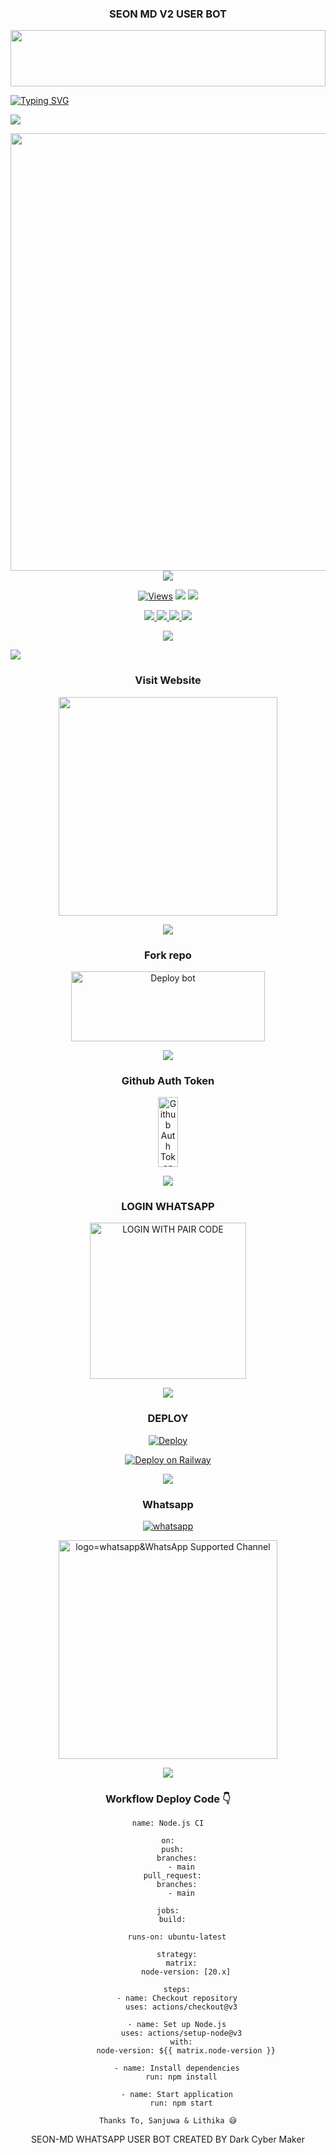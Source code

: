 <div align="center">
<h3>SEON MD V2 USER BOT</h3>

<p align="center">
<img src="https://i.imgur.com/dBaSKWF.gif" height="90" width="100%">
   
<div align="left">
<a href="https://git.io/typing-svg"><img src="https://readme-typing-svg.demolab.com?font=Rubik+Dirt&size=65&pause=1000&color=F72C3F&background=FF20A500&center=true&vCenter=true&width=1000&height=150&lines=SEON+MD+V2;CREATED+BY;Sadiya Tech & Sanjuwa" alt="Typing SVG" /></a>   
</p> 

<img src="https://user-images.githubusercontent.com/73097560/115834477-dbab4500-a447-11eb-908a-139a6edaec5c.gif">
   <p align="center">
<a href="https://github.com/SEON-MD/SEON-MD-V2">
    <img src="https://i.ibb.co/6Hx9Zkf/SEON-MD-V2.png" width="700px">
  </a>
<img src="https://user-images.githubusercontent.com/73097560/115834477-dbab4500-a447-11eb-908a-139a6edaec5c.gif">


<p align="center">

  <a href="https://github.com/SEON-MD/SEON-MD-V2">
    <img src="https://hits.seeyoufarm.com/api/count/incr/badge.svg?url=https%3A%2F%2Fgithub.com%2FSEON-MD%2FSEON-MD-V2&count_bg=%2379C83D&title_bg=%23555555&icon=gitpod.svg&icon_color=%23E7E7E7&title=Views&edge_flat=false" alt="Views"/></a>
  
  </a>
<di
  <a href="https://github.com/SEON-MD/SEON-MD-V2/fork">
    <img src="https://img.shields.io/github/forks/SEON-MD/SEON-MD-V2?label=Fork&style=social">
    
  </a>
  <a href="https://github.com/SEON-MD/SEON-MD-V2/stargazers">
    <img src="https://img.shields.io/github/stars/SEON-MD/SEON-MD-V2?style=social">
  </a>
</p>

<p align="center">
  <a href="https://github.com/SEON-MD/SEON-MD-V2">
    <img src="https://img.shields.io/github/repo-size/SEON-MD/SEON-MD-V2?color=purple&label=Repo%20Size&style=plastic">

  </a>
  <a href="https://github.com/SEON-MD/SEON-MD-V2">
    <img src="https://img.shields.io/github/license/SEON-MD/SEON-MD-V2?color=purple&label=License&style=plastic">

  </a>
  <a href="https://github.com/SEON-MD/SEON-MD-V2">
    <img src="https://img.shields.io/github/languages/top/SEON-MD/SEON-MD-V2?color=purple&label=Javascript&style=plastic">

  </a>
  <a href="https://github.com/SEON-MD/SEON-MD-V2">
    <img src="https://img.shields.io/static/v1?label=Author&message=Sadiya Tech&color=purple&style=plastic">

  </a>
  </p>
 <p align="center">
  <a href="https://github.com/SEON-MD/SEON-MD-V2">
    <img src="https://img.shields.io/badge/Dark%20Cyber%20Maker-purple&style=plastic">

  </a>
</p>

<img src="https://user-images.githubusercontent.com/73097560/115834477-dbab4500-a447-11eb-908a-139a6edaec5c.gif">

<div align="center">

### Visit Website
<a href="https://seon-md-official.netlify.app/"><img src="https://img.shields.io/badge/SEON-MD%20Website-blue" alt="" width="350" target="_blank"></a>

<img src="https://user-images.githubusercontent.com/73097560/115834477-dbab4500-a447-11eb-908a-139a6edaec5c.gif">

### Fork repo
<a href="https://github.com/SEON-MD/SEON-MD-V2/fork" target="blank"><img align="center" src="https://i.imgur.com/cxaSEWe.png" alt="Deploy bot" height="112" width="310" /></a>
  
<img src="https://user-images.githubusercontent.com/73097560/115834477-dbab4500-a447-11eb-908a-139a6edaec5c.gif">

### Github Auth Token
<a href="https://github.com/settings/tokens" target="blank"><img align="center" src="https://i.ibb.co/Zmg0Shh/20241227-145400.png" alt="Github Auth Token" height="112" width="32vw" /></a>
  
<img src="https://user-images.githubusercontent.com/73097560/115834477-dbab4500-a447-11eb-908a-139a6edaec5c.gif">

### LOGIN WHATSAPP
<a href="https://seon-md-pair.netlify.app/"><img src="https://img.shields.io/badge/LOGIN%20WITH-PAIR%20CODE-black" alt="LOGIN WITH PAIR CODE" width="250"></a>

<img src="https://user-images.githubusercontent.com/73097560/115834477-dbab4500-a447-11eb-908a-139a6edaec5c.gif">


### DEPLOY

 [![Deploy](https://www.herokucdn.com/deploy/button.svg)](https://heroku.com/deploy?template=https://github.com/SEON-MD/SEON-MD-V2)
 
[![Deploy on Railway](https://railway.com/button.svg)](https://railway.app/template/MTHtDw)

<img src="https://user-images.githubusercontent.com/73097560/115834477-dbab4500-a447-11eb-908a-139a6edaec5c.gif">

### Whatsapp
<a aria-label="Owner WhatsApp" href="https://wa.me/+94742195461?text=Hey_Sadiya_Tech_🤍" target="_blank">
    <img alt="whatsapp" src="https://img.shields.io/badge/WhatsApp Owner-25D366?style=for-the-badge&logo=whatsapp&logoColor=white" />
  </a>

<br>

<a href="https://whatsapp.com/channel/0029VagDCZdH5JLr7Yd6Wz24"><img src="https://img.shields.io/badge/Join%20Our%20WhatsApp%20Channel-blue" alt="logo=whatsapp&WhatsApp Supported Channel" width="350" target="_blank"></a>

<img src="https://user-images.githubusercontent.com/73097560/115834477-dbab4500-a447-11eb-908a-139a6edaec5c.gif">


### Workflow Deploy Code 👇


```
name: Node.js CI

on:
  push:
    branches:
      - main
  pull_request:
    branches:
      - main

jobs:
  build:

    runs-on: ubuntu-latest

    strategy:
      matrix:
        node-version: [20.x]

    steps:
    - name: Checkout repository
      uses: actions/checkout@v3

    - name: Set up Node.js
      uses: actions/setup-node@v3
      with:
        node-version: ${{ matrix.node-version }}

    - name: Install dependencies
      run: npm install

    - name: Start application
      run: npm start
```

`Thanks To, Sanjuwa & Lithika 😅`

SEON-MD WHATSAPP USER BOT CREATED BY Dark Cyber Maker
</div>
